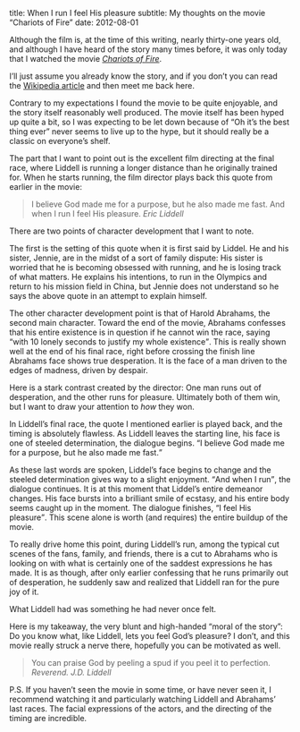 title: When I run I feel His pleasure
subtitle: My thoughts on the movie “Chariots of Fire”
date: 2012-08-01

Although the film is, at the time of this writing, nearly
thirty-one years old, and although I have heard of the story
many times before, it was only today that I watched the
movie [<cite>Chariots of Fire</cite>](http://www.imdb.com/title/tt0082158/).

I’ll just assume you already know the story, and if you don’t
you can read the [Wikipedia article](http://en.wikipedia.org/wiki/Chariots_of_Fire)
and then meet me back here.

Contrary to my expectations I found the movie to be quite enjoyable,
and the story itself reasonably well produced. The movie itself has
been hyped up quite a bit, so I was expecting to be let down because
of <q>Oh it’s the best thing ever</q> never seems to live up to the
hype, but it should really be a classic on everyone’s shelf.

The part that I want to point out is the excellent film directing at
the final race, where Liddell is running a longer distance than he
originally trained for. When he starts running, the film director
plays back this quote from earlier in the movie:

> I believe God made me for a purpose, but he also made
> me fast. And when I run I feel His pleasure. <cite>Eric Liddell</cite>

There are two points of character development that I want to note.

The first is the setting of this quote when it is first said by Liddel.
He and his sister, Jennie, are in the midst of a sort of family dispute:
His sister is worried that he is becoming obsessed with running, and
he is losing track of what matters. He explains his intentions, to
run in the Olympics and return to his mission field in China, but
Jennie does not understand so he says the above quote in an attempt
to explain himself.

The other character development point is that of Harold Abrahams, the
second main character. Toward the end of the movie, Abrahams confesses
that his entire existence is in question if he cannot win the race,
saying <q>with 10 lonely seconds to justify my whole existence</q>.
This is really shown well at the end of his final race, right before
crossing the finish line Abrahams face shows true desperation. It
is the face of a man driven to the edges of madness, driven by despair.

Here is a stark contrast created by the director: One man runs out of
desperation, and the other runs for pleasure. Ultimately both of them
win, but I want to draw your attention to *how* they won.

In Liddell’s final race, the quote I mentioned earlier is played back,
and the timing is absolutely flawless. As Liddell leaves the starting
line, his face is one of steeled determination, the dialogue begins.
<q>I believe God made me for a purpose, but he also made me fast.</q>

As these last words are spoken, Liddel’s face begins to change and the
steeled determination gives way to a slight enjoyment. <q>And when I run</q>,
the dialogue continues. It is at this moment that Liddel’s entire
demeanor changes. His face bursts into a brilliant smile of ecstasy,
and his entire body seems caught up in the moment. The dialogue
finishes, <q>I feel His pleasure</q>. This scene alone is worth (and
requires) the entire buildup of the movie.

To really drive home this point, during Liddell’s run, among the typical
cut scenes of the fans, family, and friends, there is a cut to Abrahams
who is looking on with what is certainly one of the saddest expressions
he has made. It is as though, after only earlier confessing that he runs
primarily out of desperation, he suddenly saw and realized that Liddell
ran for the pure joy of it.

What Liddell had was something he had never once felt.

Here is my takeaway, the very blunt and high-handed “moral of the story”:
Do you know what, like Liddell, lets you feel God’s pleasure? I don’t, and
this movie really struck a nerve there, hopefully you can be motivated as well.

> You can praise God by peeling a spud if you peel it
> to perfection. <cite>Reverend. J.D. Liddell</cite>

P.S. If you haven’t seen the movie in some time, or have never seen it, I
recommend watching it and particularly watching Liddell and Abrahams’ last
races. The facial expressions of the actors, and the directing of the
timing are incredible.
